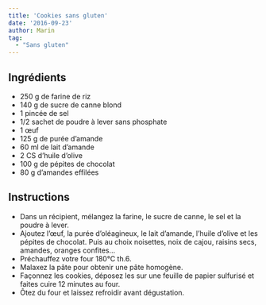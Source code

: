 ```yaml
---
title: 'Cookies sans gluten'
date: '2016-09-23'
author: Marin
tag: 
  - "Sans gluten"
---
```

## Ingrédients
- 250 g de farine de riz
- 140 g de sucre de canne blond
- 1 pincée de sel
- 1/2 sachet de poudre à lever sans phosphate
- 1 œuf
- 125 g de purée d’amande
- 60 ml de lait d’amande
- 2 CS d’huile d’olive
- 100 g de pépites de chocolat
- 80 g d’amandes effilées

## Instructions
- Dans un récipient, mélangez la farine, le sucre de canne, le sel et la poudre à lever.
- Ajoutez l’œuf, la purée d’oléagineux, le lait d’amande, l’huile d’olive et les pépites de chocolat. Puis au choix noisettes, noix de cajou, raisins secs, amandes, oranges confites…
- Préchauffez votre four 180°C th.6.
- Malaxez la pâte pour obtenir une pâte homogène.
- Façonnez les cookies, déposez les sur une feuille de papier sulfurisé et faites cuire 12 minutes au four.
- Ôtez du four et laissez refroidir avant dégustation.

